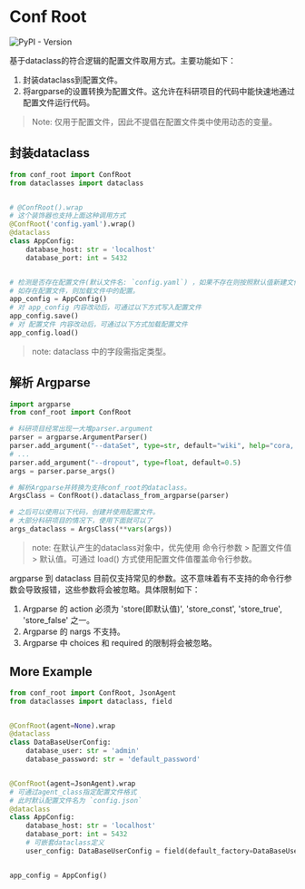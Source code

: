# Conf Root

![PyPI - Version](https://img.shields.io/pypi/v/conf_root)

基于dataclass的符合逻辑的配置文件取用方式。主要功能如下：

1. 封装dataclass到配置文件。
2. 将argparse的设置转换为配置文件。这允许在科研项目的代码中能快速地通过配置文件运行代码。

> Note: 仅用于配置文件，因此不提倡在配置文件类中使用动态的变量。

## 封装dataclass

```python
from conf_root import ConfRoot
from dataclasses import dataclass


# @ConfRoot().wrap
# 这个装饰器也支持上面这种调用方式
@ConfRoot('config.yaml').wrap()
@dataclass
class AppConfig:
    database_host: str = 'localhost'
    database_port: int = 5432


# 检测是否存在配置文件(默认文件名: `config.yaml`) ，如果不存在则按照默认值新建文件。
# 如存在配置文件，则加载文件中的配置。
app_config = AppConfig()
# 对 app_config 内容改动后，可通过以下方式写入配置文件
app_config.save()
# 对 配置文件 内容改动后，可通过以下方式加载配置文件
app_config.load()
```

> note: dataclass 中的字段需指定类型。

## 解析 Argparse

```python
import argparse
from conf_root import ConfRoot

# 科研项目经常出现一大堆parser.argument
parser = argparse.ArgumentParser()
parser.add_argument("--dataSet", type=str, default="wiki", help="cora, citeseer, wiki, corafull, FedDBLP")
# ...
parser.add_argument("--dropout", type=float, default=0.5)
args = parser.parse_args()

# 解析Argparse并转换为支持conf_root的dataclass。
ArgsClass = ConfRoot().dataclass_from_argparse(parser)

# 之后可以使用以下代码，创建并使用配置文件。
# 大部分科研项目的情况下，使用下面就可以了
args_dataclass = ArgsClass(**vars(args))
```

> note: 在默认产生的dataclass对象中，优先使用 命令行参数 > 配置文件值 > 默认值。可通过 load() 方式使用配置文件值覆盖命令行参数。

argparse 到 dataclass 目前仅支持常见的参数。这不意味着有不支持的命令行参数会导致报错，这些参数将会被忽略。具体限制如下：

1. Argparse 的 action 必须为 'store(即默认值)', 'store_const', 'store_true', 'store_false' 之一。
2. Argparse 的 nargs 不支持。
3. Argparse 中 choices 和 required 的限制将会被忽略。

## More Example

```python
from conf_root import ConfRoot, JsonAgent
from dataclasses import dataclass, field


@ConfRoot(agent=None).wrap
@dataclass
class DataBaseUserConfig:
    database_user: str = 'admin'
    database_password: str = 'default_password'


@ConfRoot(agent=JsonAgent).wrap
# 可通过agent_class指定配置文件格式
# 此时默认配置文件名为 `config.json`
@dataclass
class AppConfig:
    database_host: str = 'localhost'
    database_port: int = 5432
    # 可嵌套dataclass定义
    user_config: DataBaseUserConfig = field(default_factory=DataBaseUserConfig)


app_config = AppConfig()
```

